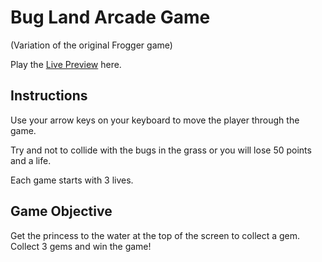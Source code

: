 Bug Land Arcade Game
===============================

(Variation of the original Frogger game)

Play the [Live Preview](https://cdn.rawgit.com/charmaineratcliff/Arcade-Game/adfdab43/index.html) here.

## Instructions ##
Use your arrow keys on your keyboard to move the player through the game.  

Try and not to collide with the bugs in the grass or you will lose 50 points and a life.

Each game starts with 3 lives.

## Game Objective ##
Get the princess to the water at the top of the screen to collect a gem.  Collect 3 gems and win the game!

